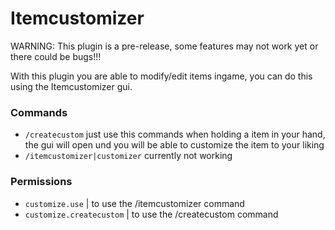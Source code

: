 # Itemcustomizer
WARNING: This plugin is a pre-release, some features may not work yet or there could be bugs!!!

With this plugin you are able to modify/edit items ingame, you can do this
using the Itemcustomizer gui.

### Commands
- `/createcustom` just use this commands when holding a item in your hand, the gui will open und you
                 will be able to customize the item to your liking
- `/itemcustomizer|customizer` currently not working

### Permissions
- `customize.use` | to use the /itemcustomizer command
- `customize.createcustom` | to use the /createcustom command
